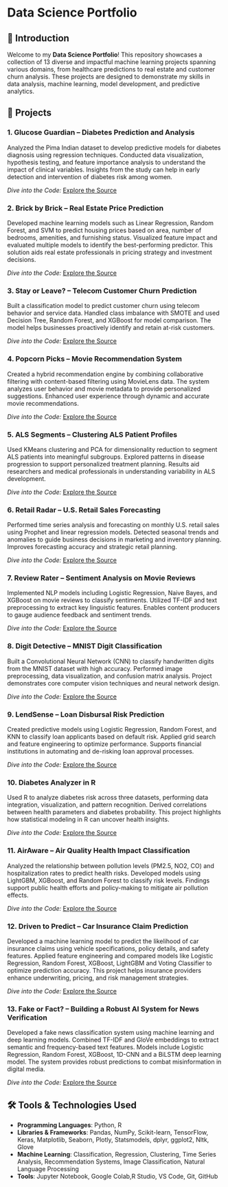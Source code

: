 # Data Science Portfolio

## 🚀 Introduction

Welcome to my **Data Science Portfolio**! This repository showcases a collection of 13 diverse and impactful machine learning projects spanning various domains, from healthcare predictions to real estate and customer churn analysis. These projects are designed to demonstrate my skills in data analysis, machine learning, model development, and predictive analytics.

## 📂 Projects

### 1. **Glucose Guardian – Diabetes Prediction and Analysis** 
Analyzed the Pima Indian dataset to develop predictive models for diabetes diagnosis using regression techniques. Conducted data visualization, hypothesis testing, and feature importance analysis to understand the impact of clinical variables. Insights from the study can help in early detection and intervention of diabetes risk among women.

*Dive into the Code:* [Explore the Source](https://github.com/sriharshabsprasad/data-science-portfolio/tree/main/diabetes_prediction_analysis)


### 2. **Brick by Brick – Real Estate Price Prediction**
Developed machine learning models such as Linear Regression, Random Forest, and SVM to predict housing prices based on area, number of bedrooms, amenities, and furnishing status. Visualized feature impact and evaluated multiple models to identify the best-performing predictor. This solution aids real estate professionals in pricing strategy and investment decisions.

*Dive into the Code:* [Explore the Source](https://github.com/sriharshabsprasad/data-science-portfolio/tree/main/realestate_price_prediction)


### 3. **Stay or Leave? – Telecom Customer Churn Prediction**
Built a classification model to predict customer churn using telecom behavior and service data. Handled class imbalance with SMOTE and used Decision Tree, Random Forest, and XGBoost for model comparison. The model helps businesses proactively identify and retain at-risk customers.

*Dive into the Code:* [Explore the Source](https://github.com/sriharshabsprasad/data-science-portfolio/tree/main/telecom_customer_churn_prediction)

### 4. **Popcorn Picks – Movie Recommendation System**
Created a hybrid recommendation engine by combining collaborative filtering with content-based filtering using MovieLens data. The system analyzes user behavior and movie metadata to provide personalized suggestions. Enhanced user experience through dynamic and accurate movie recommendations.

*Dive into the Code:* [Explore the Source](https://github.com/sriharshabsprasad/data-science-portfolio/tree/main/movie_recommendation_systems)

### 5. **ALS Segments – Clustering ALS Patient Profiles**
Used KMeans clustering and PCA for dimensionality reduction to segment ALS patients into meaningful subgroups. Explored patterns in disease progression to support personalized treatment planning. Results aid researchers and medical professionals in understanding variability in ALS development.

*Dive into the Code:* [Explore the Source](https://github.com/sriharshabsprasad/data-science-portfolio/tree/main/als_segments_clustering)

### 6. **Retail Radar – U.S. Retail Sales Forecasting**
Performed time series analysis and forecasting on monthly U.S. retail sales using Prophet and linear regression models. Detected seasonal trends and anomalies to guide business decisions in marketing and inventory planning. Improves forecasting accuracy and strategic retail planning.

*Dive into the Code:* [Explore the Source](https://github.com/sriharshabsprasad/data-science-portfolio/tree/main/us_retail_sales_forecasting)

### 7. **Review Rater – Sentiment Analysis on Movie Reviews**
Implemented NLP models including Logistic Regression, Naive Bayes, and XGBoost on movie reviews to classify sentiments. Utilized TF-IDF and text preprocessing to extract key linguistic features. Enables content producers to gauge audience feedback and sentiment trends.

*Dive into the Code:* [Explore the Source](https://github.com/sriharshabsprasad/data-science-portfolio/tree/main/sentiment_analysis_movie_reviews)

### 8. **Digit Detective – MNIST Digit Classification**
Built a Convolutional Neural Network (CNN) to classify handwritten digits from the MNIST dataset with high accuracy. Performed image preprocessing, data visualization, and confusion matrix analysis. Project demonstrates core computer vision techniques and neural network design.

*Dive into the Code:* [Explore the Source](https://github.com/sriharshabsprasad/data-science-portfolio/tree/main/mnsit_digit_classification)

### 9. **LendSense – Loan Disbursal Risk Prediction**
Created predictive models using Logistic Regression, Random Forest, and KNN to classify loan applicants based on default risk. Applied grid search and feature engineering to optimize performance. Supports financial institutions in automating and de-risking loan approval processes.

*Dive into the Code:* [Explore the Source](https://github.com/sriharshabsprasad/data-science-portfolio/tree/main/loan_disbursal_risk_prediction)

### 10. **Diabetes Analyzer in R**
Used R to analyze diabetes risk across three datasets, performing data integration, visualization, and pattern recognition. Derived correlations between health parameters and diabetes probability. This project highlights how statistical modeling in R can uncover health insights.

*Dive into the Code:* [Explore the Source](https://github.com/sriharshabsprasad/data-science-portfolio/tree/main/diabetes_analyzer_in_R)

### 11. **AirAware – Air Quality Health Impact Classification**
Analyzed the relationship between pollution levels (PM2.5, NO2, CO) and hospitalization rates to predict health risks. Developed models using LightGBM, XGBoost, and Random Forest to classify risk levels. Findings support public health efforts and policy-making to mitigate air pollution effects.

*Dive into the Code:* [Explore the Source](https://github.com/sriharshabsprasad/data-science-portfolio/tree/main/airquality_health_impact_classification)

### 12. **Driven to Predict – Car Insurance Claim Prediction**
Developed a machine learning model to predict the likelihood of car insurance claims using vehicle specifications, policy details, and safety features. Applied feature engineering and compared models like Logistic Regression, Random Forest, XGBoost, LightGBM and Voting Classifier to optimize prediction accuracy. This project helps insurance providers enhance underwriting, pricing, and risk management strategies.

*Dive into the Code:* [Explore the Source](https://github.com/sriharshabsprasad/data-science-portfolio/tree/main/car_insurance_claim_prediction)
                    

### 13. **Fake or Fact? – Building a Robust AI System for News Verification**
Developed a fake news classification system using machine learning and deep learning models. Combined TF-IDF and GloVe embeddings to extract semantic and frequency-based text features. Models include Logistic Regression, Random Forest, XGBoost, 1D-CNN and a BiLSTM deep learning model. The system provides robust predictions to combat misinformation in digital media.

*Dive into the Code:* [Explore the Source](https://github.com/sriharshabsprasad/data-science-portfolio/tree/main/fake_news_detection)

## 🛠️ Tools & Technologies Used

- **Programming Languages**: Python, R
- **Libraries & Frameworks**: Pandas, NumPy, Scikit-learn, TensorFlow, Keras, Matplotlib, Seaborn, Plotly, Statsmodels, dplyr, ggplot2, Nltk, Glove
- **Machine Learning**: Classification, Regression, Clustering, Time Series Analysis, Recommendation Systems, Image Classification, Natural Language Processing
- **Tools**: Jupyter Notebook, Google Colab,R Studio, VS Code, Git, GitHub


